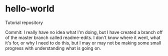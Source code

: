# hello-world
Tutorial repository

Commit:
I really have no idea what I'm doing, but I have created a branch off of the master branch called readme-edits. I don't know where it went, what it's for, or why I need to do this, but I may or may not be making some small progress with understanding what is going on.
